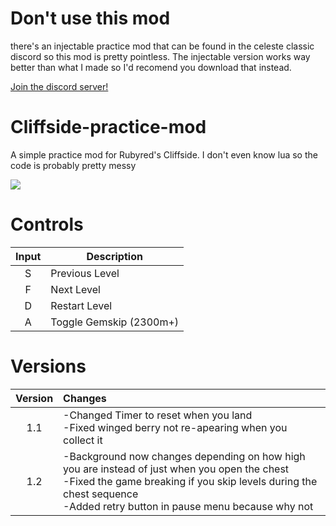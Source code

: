 # Don't use this mod
there's an injectable practice mod that can be found in the celeste classic discord so this mod is pretty pointless. The injectable version works way better than what I made so I'd recomend you download that instead.

[Join the discord server!](https://discord.gg/9Dm3NCS)

# Cliffside-practice-mod
A simple practice mod for Rubyred's Cliffside. I don't even know lua so the code is probably pretty messy

<img src="https://github.com/uShldGetCeleste/Cliffside-practice-mod/blob/main/preview.gif?raw=true">

# Controls
| Input | Description             |
| :---: | ----------------------- |
| S     | Previous Level          |
| F     | Next Level              |
| D     | Restart Level           |
| A     | Toggle Gemskip (2300m+) |

# Versions
| Version | Changes |
| :-----: | :------ |
| 1.1 | -Changed Timer to reset when you land<br>-Fixed winged berry not re-apearing when you collect it |
| 1.2 | -Background now changes depending on how high you are instead of just when you open the chest<br>-Fixed the game breaking if you skip levels during the chest sequence<br>-Added retry button in pause menu because why not |
